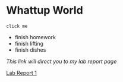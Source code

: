 # Whattup World

`click me`
* finish homework
* finish lifting
* finish dishes

*This link will direct you to my lab report page*

[Lab Report 1](https://aortel22.github.io/cse15l-lab-reports/lab-report-1-week-0.html)


